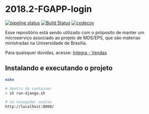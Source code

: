 # 2018.2-FGAPP-login

[![pipeline status](https://gitlab.com/integra-vendas/login-microservice/badges/master/pipeline.svg)](https://gitlab.com/integra-vendas/login-microservice/commits/master)
[![Build Status](https://travis-ci.com/fga-eps-mds/2018.2-FGAPP-produto.svg?branch=master)](https://travis-ci.com/fga-eps-mds/2018.2-FGAPP-produto)
[![codecov](https://codecov.io/gh/fga-eps-mds/2018.2-FGAPP-login/branch/master/graph/badge.svg)](https://codecov.io/gh/fga-eps-mds/2018.2-FGAPP-login)

Esse repositório está sendo utilizado com o próposito de manter um microserviço associado ao projeto de MDS/EPS, que são materias ministradas na Universidade de Brasília.


Para quaisquer dúvidas, acesse: [Integra - Vendas](https://github.com/fga-eps-mds/2018.2-iFood)


## Instalando e executando o projeto
```sh
make

# dentro do container
> sh run-django.sh

# no navegador acesse
http://localhost:8000/
```

